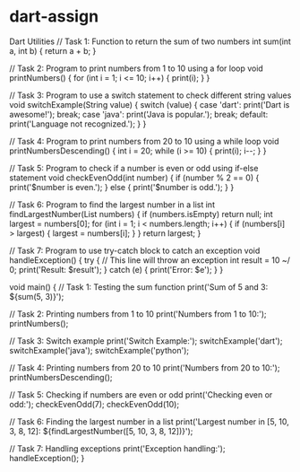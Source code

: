 # dart-assign
Dart Utilities
// Task 1: Function to return the sum of two numbers
int sum(int a, int b) {
  return a + b;
}

// Task 2: Program to print numbers from 1 to 10 using a for loop
void printNumbers() {
  for (int i = 1; i <= 10; i++) {
    print(i);
  }
}

// Task 3: Program to use a switch statement to check different string values
void switchExample(String value) {
  switch (value) {
    case 'dart':
      print('Dart is awesome!');
      break;
    case 'java':
      print('Java is popular.');
      break;
    default:
      print('Language not recognized.');
  }
}

// Task 4: Program to print numbers from 20 to 10 using a while loop
void printNumbersDescending() {
  int i = 20;
  while (i >= 10) {
    print(i);
    i--;
  }
}

// Task 5: Program to check if a number is even or odd using if-else statement
void checkEvenOdd(int number) {
  if (number % 2 == 0) {
    print('$number is even.');
  } else {
    print('$number is odd.');
  }
}

// Task 6: Program to find the largest number in a list
int findLargestNumber(List<int> numbers) {
  if (numbers.isEmpty) return null;
  int largest = numbers[0];
  for (int i = 1; i < numbers.length; i++) {
    if (numbers[i] > largest) {
      largest = numbers[i];
    }
  }
  return largest;
}

// Task 7: Program to use try-catch block to catch an exception
void handleException() {
  try {
    // This line will throw an exception
    int result = 10 ~/ 0;
    print('Result: $result');
  } catch (e) {
    print('Error: $e');
  }
}

void main() {
  // Task 1: Testing the sum function
  print('Sum of 5 and 3: ${sum(5, 3)}');

  // Task 2: Printing numbers from 1 to 10
  print('Numbers from 1 to 10:');
  printNumbers();

  // Task 3: Switch example
  print('Switch Example:');
  switchExample('dart');
  switchExample('java');
  switchExample('python');

  // Task 4: Printing numbers from 20 to 10
  print('Numbers from 20 to 10:');
  printNumbersDescending();

  // Task 5: Checking if numbers are even or odd
  print('Checking even or odd:');
  checkEvenOdd(7);
  checkEvenOdd(10);

  // Task 6: Finding the largest number in a list
  print('Largest number in [5, 10, 3, 8, 12]: ${findLargestNumber([5, 10, 3, 8, 12])}');

  // Task 7: Handling exceptions
  print('Exception handling:');
  handleException();
}
